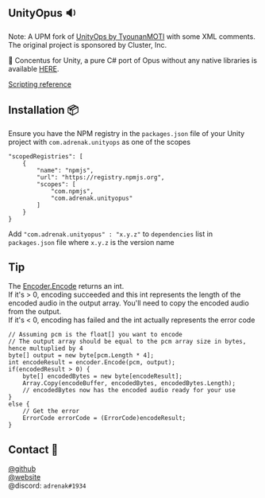 ## UnityOpus 🔉
Note: A UPM fork of [UnityOps by TyounanMOTI](https://github.com/TyounanMOTI/UnityOpus) with some XML comments. The original project is sponsored by Cluster, Inc. 

📣 Concentus for Unity, a pure C# port of Opus without any native libraries is available [HERE](https://www.github.com/adrenak/concentus-unity).

[Scripting reference](http://www.vatsalambastha.com/UnityOpus)

## Installation 📦
Ensure you have the NPM registry in the `packages.json` file of your Unity project with `com.adrenak.unityops` as one of the scopes
```
"scopedRegistries": [
    {
        "name": "npmjs",
        "url": "https://registry.npmjs.org",
        "scopes": [
            "com.npmjs",
            "com.adrenak.unityopus"
        ]
    }
}
```

Add `"com.adrenak.unityopus" : "x.y.z"` to `dependencies` list in `packages.json` file where `x.y.z` is the version name

## Tip
The [Encoder.Encode](https://www.vatsalambastha.com/UnityOpus/api/Adrenak.UnityOpus.Encoder.html#Adrenak_UnityOpus_Encoder_Encode_System_Single___System_Byte___0) returns an int.  
If it's > 0, encoding succeeded and this int represents the length of the encoded audio in the output array. You'll need to copy the encoded audio from the output.  
If it's < 0, encoding has failed and the int actually represents the error code

```
// Assuming pcm is the float[] you want to encode
// The output array should be equal to the pcm array size in bytes, hence multuplied by 4
byte[] output = new byte[pcm.Length * 4];
int encodeResult = encoder.Encode(pcm, output); 
if(encodedResult > 0) {
    byte[] encodedBytes = new byte[encodeResult];
    Array.Copy(encodeBuffer, encodedBytes, encodedBytes.Length);
    // encodedBytes now has the encoded audio ready for your use
}
else {
    // Get the error
    ErrorCode errorCode = (ErrorCode)encodeResult;
}

```

## Contact 👥
[@github](https://www.github.com/adrenak)  
[@website](http://www.vatsalambastha.com)  
@discord: `adrenak#1934`
